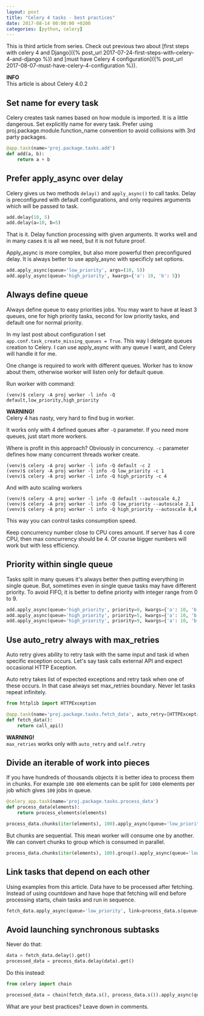 ```yaml
---
layout: post
title: "Celery 4 tasks - best practices"
date: 2017-08-14 00:00:00 +0200
categories: [python, celery]
---
```


This is third article from series. Check out previous two about
[first steps with celery 4 and Django]({% post_url 2017-07-24-first-steps-with-celery-4-and-django %})
and [must have Celery 4 configuration]({% post_url 2017-08-07-must-have-celery-4-configuration %}).

<div class="alert alert-info">
    <i class="fa fa-info-circle"></i> <strong>INFO</strong><br> This article is about Celery 4.0.2
</div>

## Set name for every task

Celery creates task names based on how module is imported. It is a little dangerous.
Set explicitly name for every task. Prefer using proj.package.module.function_name convention
to avoid collisions with 3rd party packages.

```python
@app.task(name='proj.package.tasks.add')
def add(a, b):
    return a + b
```

## Prefer apply_async over delay

Celery gives us two methods `delay()` and `apply_async()` to call tasks. Delay is preconfigured
with default configurations, and only requires arguments which will be passed to task.

```python
add.delay(10, 5)
add.delay(a=10, b=5)
```

That is it. Delay function processing with given arguments. It works well and in many cases
it is all we need, but it is not future proof.

Apply_async is more complex, but also more powerful then preconfigured delay.
It is always better to use apply_async with specificly set options.

```python
add.apply_async(queue='low_priority', args=(10, 5))
add.apply_async(queue='high_priority', kwargs={'a': 10, 'b': 5})
```

## Always define queue

Always define queue to easy priorities jobs. You may want to have at least 3 queues,
one for high priority tasks, second for low priority tasks, and default one for normal priority.

In my last post about configuration I set `app.conf.task_create_missing_queues = True`.
This way I delegate queues creation to Celery. I can use apply_async with any queue I want,
and Celery will handle it for me.

One change is required to work with different queues. Worker has to know about them, otherwise
worker will listen only for default queue.

Run worker with command:

```console
(venv)$ celery -A proj worker -l info -Q default,low_priority,high_priority
```

<div class="alert alert-warning" role="alert">
    <i class="fa fa-exclamation-triangle"></i> <strong>WARNING!</strong> <br>
    Celery 4 has nasty, very hard to find bug in worker.
    <p>
        It works only with 4 defined queues after <code class="highlighter-rouge">-Q</code>
        parameter. If you need more queues,
        just start more workers.
    </p>
</div>

Where is profit in this approach? Obviously in concurrency.
`-c` parameter defines how many concurrent threads worker create.

```console
(venv)$ celery -A proj worker -l info -Q default -c 2
(venv)$ celery -A proj worker -l info -Q low_priority -c 1
(venv)$ celery -A proj worker -l info -Q high_priority -c 4
```

And with auto scaling workers

```console
(venv)$ celery -A proj worker -l info -Q default --autoscale 4,2
(venv)$ celery -A proj worker -l info -Q low_priority --autoscale 2,1
(venv)$ celery -A proj worker -l info -Q high_priority --autoscale 8,4
```

This way you can control tasks consumption speed.

Keep concurrency number close to CPU cores amount. If server has 4 core CPU, then max concurrency
should be 4. Of course bigger numbers will work but with less efficiency.

## Priority within single queue

Tasks split in many queues it's always better then putting everything in single queue.
But, sometimes even in single queue tasks may have different priority.
To avoid FIFO, it is better to define priority with integer range from 0 to 9.

```python
add.apply_async(queue='high_priority', priority=0, kwargs={'a': 10, 'b': 5})
add.apply_async(queue='high_priority', priority=5, kwargs={'a': 10, 'b': 5})
add.apply_async(queue='high_priority', priority=9, kwargs={'a': 10, 'b': 5})
```

## Use auto_retry always with max_retries

Auto retry gives ability to retry task with the same input and task id when specific exception
occurs. Let's say task calls external API and expect occasional HTTP Exception.

Auto retry takes list of expected exceptions and retry task when one of these occurs.
In that case always set max_retries boundary. Never let tasks repeat infinitely.

```python
from httplib import HTTPException

@app.task(name='proj.package.tasks.fetch_data', auto_retry=[HTTPException], max_retries=3)
def fetch_data():
    return call_api()
```

<div class="alert alert-warning">
    <i class="fa fa-exclamation-triangle"></i> <strong>WARNING!</strong><br>
    <code class="highlighter-rouge">max_retries</code>
    works only with <code class="highlighter-rouge">auto_retry</code>
    and <code class="highlighter-rouge">self.retry</code>
</div>

## Divide an iterable of work into pieces

If you have hundreds of thousands objects it is better idea to process them in chunks.
For example `100 000` elements can be split for `1000` elements per job which
gives `100` jobs in queue.

```python
@celery_app.task(name='proj.package.tasks.process_data')
def process_data(elements):
    return process_elements(elements)

process_data.chunks(iter(elements), 100).apply_async(queue='low_priority')
```

But chunks are sequential. This mean worker will consume one by another.
We can convert chunks to group which is consumed in parallel.

```python
process_data.chunks(iter(elements), 100).group().apply_async(queue='low_priority')
```

## Link tasks that depend on each other

Using examples from this article. Data have to be processed after fetching.
Instead of using countdown and have hope that fetching will end before processing starts,
chain tasks and run in sequence.

```python
fetch_data.apply_async(queue='low_priority', link=process_data.s(queue='low_priority'))
```

## Avoid launching synchronous subtasks

Never do that:

```python
data = fetch_data.delay().get()
processed_data = process_data.delay(data).get()
```

Do this instead:

```python
from celery import chain

processed_data = chain(fetch_data.s(), process_data.s()).apply_async(queue='low_priority').get()
```

<p class="lead">What are your best practices? Leave down in comments.</p>
